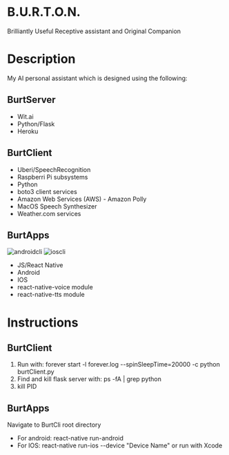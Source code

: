 # B.U.R.T.O.N.
Brilliantly Useful Receptive assistant and Original Companion

# Description
My AI personal assistant which is designed using the following:

## BurtServer
- Wit.ai
- Python/Flask
- Heroku

## BurtClient
- Uberi/SpeechRecognition
- Raspberri Pi subsystems
- Python
- boto3 client services
- Amazon Web Services (AWS) - Amazon Polly
- MacOS Speech Synthesizer
- Weather.com services

## BurtApps
![androidcli](https://user-images.githubusercontent.com/12876643/32029177-ae3de55c-b9a7-11e7-95c5-33f998b2d42e.jpg)
![ioscli](https://user-images.githubusercontent.com/12876643/32029194-c927957a-b9a7-11e7-96a8-8ec647f74751.jpg)
- JS/React Native
- Android
- IOS
- react-native-voice module
- react-native-tts module

# Instructions

## BurtClient
1) Run with: forever start -l forever.log --spinSleepTime=20000 -c python burtClient.py 
2) Find and kill flask server with: ps -fA | grep python
3) kill PID

## BurtApps
Navigate to BurtCli root directory
- For android: react-native run-android
- For IOS: react-native run-ios --device "Device Name" or run with Xcode
